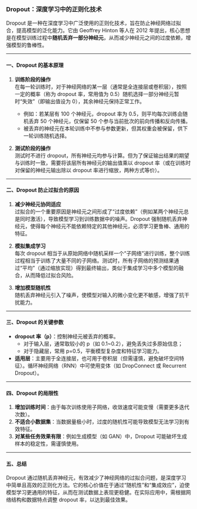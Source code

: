### Dropout：深度学习中的正则化技术

Dropout 是一种在深度学习中广泛使用的正则化技术，旨在防止神经网络过拟合，提高模型的泛化能力。它由 Geoffrey Hinton 等人在 2012 年提出，核心思想是在模型训练过程中**随机丢弃一部分神经元**，从而减少神经元之间的过度依赖，增强模型的鲁棒性。

---

#### 一、Dropout 的基本原理

1. **训练阶段的操作**  
   在每一轮训练时，对于神经网络的某一层（通常是全连接层或卷积层），按照一定的概率（称为 dropout 率，常用值为 0.5）随机选择一部分神经元暂时“失效”（即输出值设为 0），其余神经元保持正常工作。  
   - 例如：若某层有 100 个神经元，dropout 率为 0.5，则平均每次训练会随机丢弃 50 个神经元，仅保留 50 个参与当前批次的前向传播和反向传播。  
   - 被丢弃的神经元在本轮训练中不参与参数更新，但其权重会被保留，供下一轮训练随机选择。

2. **测试阶段的操作**  
   测试时不进行 dropout，所有神经元均参与计算。但为了保证输出结果的期望与训练时一致，需要将该层所有神经元的输出值乘以 dropout 率（或在训练时对保留的神经元输出除以 dropout 率进行缩放，两种方式等价）。

---

#### 二、Dropout 防止过拟合的原因

1. **减少神经元协同适应**  
   过拟合的一个重要原因是神经元之间形成了“过度依赖”（例如某两个神经元总是同时激活），导致模型学习到训练数据中的噪声。Dropout 强制随机丢弃神经元，使得每个神经元不能依赖特定的其他神经元，必须学习更鲁棒、通用的特征。

2. **模拟集成学习**  
   每次 dropout 相当于从原始网络中随机采样一个“子网络”进行训练，整个训练过程相当于训练了大量不同的子网络。测试时，所有子网络的预测结果通过“平均”（通过缩放实现）得到最终输出，类似于集成学习中多个模型的融合，从而降低过拟合风险。

3. **增加模型随机性**  
   随机丢弃神经元引入了噪声，使模型对输入的微小变化更不敏感，增强了抗干扰能力。

---

#### 三、Dropout 的关键参数

- **dropout 率（p）**：控制神经元被丢弃的概率。  
  - 对于输入层，通常取较小的 p（如 0.1~0.2），避免丢失过多原始信息；  
  - 对于隐藏层，常用 p=0.5，平衡模型复杂度和特征学习能力。  
- **适用层**：主要用于全连接层，也可用于卷积层（但需谨慎，避免破坏空间特征）。循环神经网络（RNN）中可使用变体（如 DropConnect 或 Recurrent Dropout）。

---

#### 四、Dropout 的局限性

1. **增加训练时间**：由于每次训练使用子网络，收敛速度可能变慢（需要更多迭代次数）。  
2. **不适合小数据集**：当数据量极小时，过度的随机性可能导致模型无法学习到有效特征。  
3. **对某些任务效果有限**：例如生成模型（如 GAN）中，Dropout 可能破坏生成样本的稳定性，需谨慎使用。

---

#### 五、总结

Dropout 通过随机丢弃神经元，有效减少了神经网络的过拟合问题，是深度学习中简单且高效的正则化方法。它的核心价值在于通过“随机性”和“集成效应”，迫使模型学习更通用的特征，从而在测试数据上表现更稳健。在实际应用中，需根据网络结构和数据特点调整 dropout 率，以达到最佳效果。